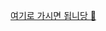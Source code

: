 [여기로 가시면 됩니당 :eyes:](https://docs.google.com/presentation/d/1PYyf-ColL95wkvnqtDb8BF8MRXPeAnCxLQ0mCy-6BBs/edit?usp=sharing) 